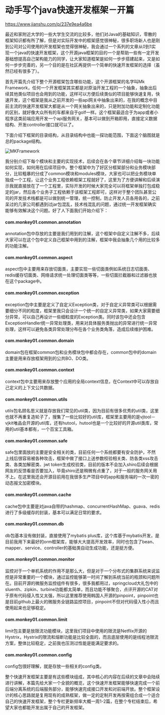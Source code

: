 # 动手写个java快速开发框架－开篇

https://www.jianshu.com/p/237e9ea4a6be

最近和家附近大学的一些大学生交流的比较多，他们对Java的基础知识，零散的框架知识都有所了解，但是对实际开发中的框架感觉很神秘，很多职场新人也是刚到公司对公司使用的开发框架也觉得很神秘，我会通过一个系列的文章从0到1实现一个java的快速开发框架，这个开源java框架的目的一个是帮助一些有一定开发基础想提高自己架构能力的同学，让大家知道框架是如何一步步搭建起来，又是如何一步步完善的，另一个目的是在社区再提供一个简单的快速开发框架的选择（虽然已经有很多了）。



首先开篇先介绍下整个开源框架包含哪些功能，这个开源框架的名字叫Mk Framework，任何一个开发框架其实都是对原油开发工程的一个抽象，抽象出后续其他类似项目也会用到的功能，这样可以方便后续类似的项目能够快速复用，快速开发，这个框架是我从之前开发的一些api网关中抽象出来的，在我的概念中目前主流的快速开发框架大都是从一个网关抽象出来的，只是附加功能和定制化功能的区别，就好像大众所有的车都来自于golf一样。这个框架最适合于为app或者小程序这类前端应用开发一个api服务网关，基本可以做到开箱即用，直接定义数据结构、开发controller接口就可以了。



下面介绍下框架的目录结构，从目录结构中也能一探功能范围，下面这个脑图就是总的package结构。

![MKFramework](http://otxp3yk5p.bkt.clouddn.com/MKFramework.png)

我分别介绍下每个模块和主要的实现技术，后续会在各个章节详细介绍每一块功能如何实现，如何用在后续项目中。整个框架中为了好区分框架部分和业务模块部分，比较粗暴的分成了common模块和modules模块，大家也可以把业务模块单独成一个工程，让这个业务工程依赖框架工程就好了，这里为了方便讲解和后续演示我就直接放在了一个工程里，实际开发的时候大家完全可以将框架单独打包成稳定的jar，然后各个业务子工程依赖于该框架工程即可，这样对于整个团队甚至公司的开发技术栈都是可以做到统一管理，统一控制，防止开发人员各用各的，之前呆过的几家公司都遇到过jar包混乱，技术栈混乱的问题，通过统一开发框架确实能够有效解决这个问题。好了人下面我们开始介绍下：

#### com.monkey01.common.annotation

annotation包中存放的主要是我们用到的注解，这个框架中自定义注解不多，后续大家可以在这个包中定义自己框架中用到的注解，框架中我会抽象几个用的比较多的功能注解。

#### com.monkey01.common.aspect

aspect包中主要用来存放切面类，主要实现一些切面类例如系统日志切面类、redis缓存切面类、网络请求统一处理切面类等等，一些切面拦截器和过滤器也放在这个package中。

#### com.monkey01.common.exception

exception包中主要是定义了自定义Exception类，对于自定义异常类可以根据需要细分不同的粒度，框架里我只会设计一个统一的自定义异常类，如果大家需要细分异常，可以自己再设计一些细粒度的Exception类。同时该包中还会包含ExceptionHandler统一异常处理类，用来对具体服务类抛出的异常进行统一异常处理，这样可以避免各类异常处理分布在各个业务类角落，造成后续维护困难。

#### com.monkey01.common.domain

domain包在框架common包和业务模块包中都会存在，common包中的domain主要是用来存放框架用到的公共BO、DO类。

#### com.monkey01.common.context

context包中主要用来存放整个应用的全局context信息，在Context中可以存放自己定义的上下文公共数据。

#### com.monkey01.common.utils

utils包名顾名思义就是存放我们常见的util类，因为目前有很多优秀的util类，这里也就不再重复造轮子了，搜集了一些比较好的util库，框架里主要用的是vjtool－vjkit唯品会开源的util库，还有hutool，hutool也是一个比较好的开源util类库，常用的util基本都有，一个百宝工具箱。



#### com.monkey01.common.safe

safe包里面放的主要是安全相关的类，目前任何一个系统都要有安全防护，不然上线后很容易被各种攻击，框架中做了接口上送参数校验相关类、防各类xss攻击类、各类加解密类、jwt token生成校验类，目前的版本不会加入shiro后续会根据网友的反馈看是否要加入，毕竟shiro还是稍微有点重了，对于一般的服务网关用不上。在这里我还会开源目前用在我很多生产项目中的app和服务端的一次一密的动态报文加密模块。

#### com.monkey01.common.cache

cache包中主要是对java自带的hashmap、concurrentHashMap、guava、redis进行了多级缓存的封装，基本可以满足日常的要求。

#### com.monkey01.common.db

db包基本没有做封装，直接使用了mybatis plus库，这个库基于mybatis开发，是目前我用下来最好的orm框架库，能够大大提高开发效率，同时也包含了bean、mapper、service、controller的基础类自动生成功能，还是挺方便。

#### com.monkey01.common.monitor

监控对于一个单机系统的作用不是那么大，但是对于一个分布式的集群系统来说监控是非常重要的一个模块，通过监控能够第一时间了解到系统当前的瓶颈和问题所在。目前开源的微服务监控组件有很多，很多我都用过，springcloud大礼包中的sluenth、zipkin、turbine功能都太简单，而且功能不够聚合，点评开源的CAT对于原有代码侵入性又太强，所以这里推荐使用韩国人开源的pinpoint，pinpoint也是目前github上最火的微服务全链路监控项目，pinpoint不但对代码侵入性小而且使用起来也足够稳定。

#### com.monkey01.common.limit

limit包主要是放限流功能模块，这里我们项目中使用的限流是Netflix开源的Hystrix，Hystrix的限流和熔断功能是比较全面的，而且底层使用的是线程池限流方案，整体比较稳定，之前我也压测过性能是能满足要求的。

#### com.monkey01.common.config

config包很好理解，就是存放一些相关的config类。



整个快速开发框架主要是有这些模块组成，其中核心的内容在后续的文章中会陆续进行讲解，本篇先给大家一个全貌的概览，这个快速开发框架能够快速完成一个前后端分离系统的后端服务部分，能够快速完成接口开发和对前端开放。整个框架设计的核心思路就是复用现有的成熟框架，做一定的定制开发再按需组合成一个适合自己的快速开发框架，整个专栏更新频率大概一周1-2篇，在整个专栏结束后，希望大家也都能开发出属于自己的开发框架。















